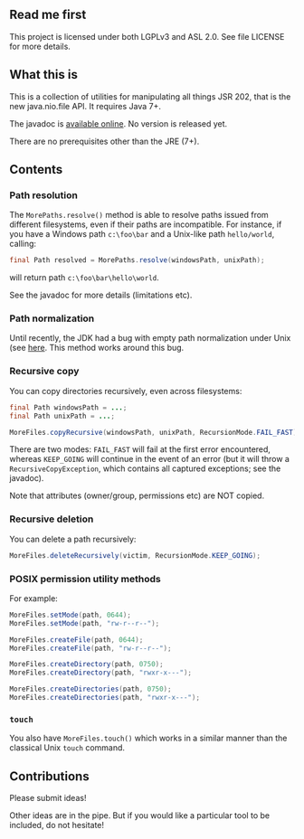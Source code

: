 ## Read me first

This project is licensed under both LGPLv3 and ASL 2.0. See file LICENSE for more details.

## What this is

This is a collection of utilities for manipulating all things JSR 202, that is the new java.nio.file
API. It requires Java 7+.

The javadoc is [available online](https://fge.github.io/java7-fs-more). No version is released yet.

There are no prerequisites other than the JRE (7+).

## Contents

### Path resolution

The `MorePaths.resolve()` method is able to resolve paths issued from different filesystems, even if
their paths are incompatible.  For instance, if you have a Windows path `c:\foo\bar` and a Unix-like
path `hello/world`, calling:

```java
final Path resolved = MorePaths.resolve(windowsPath, unixPath);
```

will return path `c:\foo\bar\hello\world`.

See the javadoc for more details (limitations etc).

### Path normalization

Until recently, the JDK had a bug with empty path normalization under Unix (see
[here](https://bugs.openjdk.java.net/browse/JDK-8037945). This method works around this bug.

### Recursive copy

You can copy directories recursively, even across filesystems:

```java
final Path windowsPath = ...;
final Path unixPath = ...;

MoreFiles.copyRecursive(windowsPath, unixPath, RecursionMode.FAIL_FAST);
```

There are two modes: `FAIL_FAST` will fail at the first error encountered, whereas `KEEP_GOING` will
continue in the event of an error (but it will throw a `RecursiveCopyException`, which contains all
captured exceptions; see the javadoc).

Note that attributes (owner/group, permissions etc) are NOT copied.

### Recursive deletion

You can delete a path recursively:

```java
MoreFiles.deleteRecursively(victim, RecursionMode.KEEP_GOING);
```

### POSIX permission utility methods

For example:

```java
MoreFiles.setMode(path, 0644);
MoreFiles.setMode(path, "rw-r--r--");

MoreFiles.createFile(path, 0644);
MoreFiles.createFile(path, "rw-r--r--");

MoreFiles.createDirectory(path, 0750);
MoreFiles.createDirectory(path, "rwxr-x---");

MoreFiles.createDirectories(path, 0750);
MoreFiles.createDirectories(path, "rwxr-x---");
```

### `touch`

You also have `MoreFiles.touch()` which works in a similar manner than the classical Unix `touch`
command.

## Contributions

Please submit ideas!

Other ideas are in the pipe. But if you would like a particular tool to be included, do not
hesitate!

